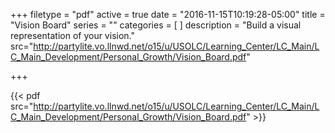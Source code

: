 +++
filetype = "pdf"
active = true
date = "2016-11-15T10:19:28-05:00"
title = "Vision Board"
series = ""
categories = [
]
description = "Build a visual representation of your vision."
src="http://partylite.vo.llnwd.net/o15/u/USOLC/Learning_Center/LC_Main/LC_Main_Development/Personal_Growth/Vision_Board.pdf"

+++

{{< pdf src="http://partylite.vo.llnwd.net/o15/u/USOLC/Learning_Center/LC_Main/LC_Main_Development/Personal_Growth/Vision_Board.pdf" >}}
